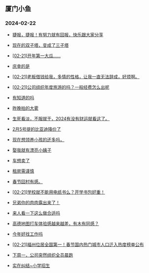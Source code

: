 ## 厦门小鱼 
### 2024-02-22

+ [捷报，捷报！有努力就有回报，快乐跟大家分享](http://bbs.xmfish.com/read-htm-tid-18148914.html)

+ [现在的双子塔，变成了三子塔](http://bbs.xmfish.com/read-htm-tid-18148966.html)

+ [[02-21]开年第一大瓜……](http://bbs.xmfish.com/read-htm-tid-18149042.html)

+ [庆幸的是](http://bbs.xmfish.com/read-htm-tid-18148901.html)

+ [[02-21]老板借钱给我，多情的性格，让我一直无法辞成，好烦啊。](http://bbs.xmfish.com/read-htm-tid-18149037.html)

+ [[02-21]公司组织年度旅游的吗？一般经费怎么出呢](http://bbs.xmfish.com/read-htm-tid-18149015.html)

+ [有知道的吗](http://bbs.xmfish.com/read-htm-tid-18148861.html)

+ [昨晚拍的大雾](http://bbs.xmfish.com/read-htm-tid-18148910.html)

+ [生死看淡，不服就干，2024有没有财运就看这了。](http://bbs.xmfish.com/read-htm-tid-18149069.html)

+ [2月5号提的比亚迪降价了](http://bbs.xmfish.com/read-htm-tid-18149065.html)

+ [现在想领养小孩的还多吗，](http://bbs.xmfish.com/read-htm-tid-18148983.html)

+ [娶我就有漂亮小姨子](http://bbs.xmfish.com/read-htm-tid-18149297.html)

+ [车想卖了](http://bbs.xmfish.com/read-htm-tid-18149186.html)

+ [租房需谨慎](http://bbs.xmfish.com/read-htm-tid-18149276.html)

+ [春节回村有感。](http://bbs.xmfish.com/read-htm-tid-18149246.html)

+ [[02-21]学校就不能用电纸书么？开学书包好重！](http://bbs.xmfish.com/read-htm-tid-18149204.html)

+ [兄弟你的肉肉露出来了！](http://bbs.xmfish.com/read-htm-tid-18149311.html)

+ [来人看一下这么做合适吗](http://bbs.xmfish.com/read-htm-tid-18149249.html)

+ [高德地图打车体验感越来越差，有木有同感？](http://bbs.xmfish.com/read-htm-tid-18149077.html)

+ [今年好找工作吗](http://bbs.xmfish.com/read-htm-tid-18149290.html)

+ [[02-21]福州位居全国第一！春节国内热门城市人口迁入热度榜单公布](http://bbs.xmfish.com/read-htm-tid-18149128.html)

+ [下周一，公司突然组织全员晨跑](http://bbs.xmfish.com/read-htm-tid-18149561.html)

+ [实在纠结~小学招生](http://bbs.xmfish.com/read-htm-tid-18149325.html)

